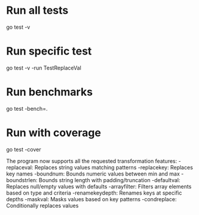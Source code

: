 # Run all tests
go test -v

# Run specific test
go test -v -run TestReplaceVal

# Run benchmarks
go test -bench=.

# Run with coverage
go test -cover


The program now supports all the requested transformation features:
-replaceval: Replaces string values matching patterns
-replacekey: Replaces key names
-boundnum: Bounds numeric values between min and max
-boundstrlen: Bounds string length with padding/truncation
-defaultval: Replaces null/empty values with defaults
-arrayfilter: Filters array elements based on type and criteria
-renamekeydepth: Renames keys at specific depths
-maskval: Masks values based on key patterns
-condreplace: Conditionally replaces values
